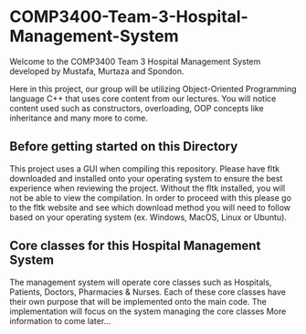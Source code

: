 # COMP3400-Team-3-Hospital-Management-System
Welcome to the COMP3400 Team 3 Hospital Management System developed by Mustafa, Murtaza and Spondon.

Here in this project, our group will be utilizing Object-Oriented Programming language C++ that uses core content from our lectures. You will notice content used such as constructors, overloading, OOP concepts like inheritance and many more to come.

## Before getting started on this Directory
This project uses a GUI when compiling this repository. Please have fltk downloaded and installed onto your operating system to ensure the best experience when reviewing the project. Without the fltk installed, you will not be able to view the compilation. In order to proceed with this please go to the fltk website and see which download method you will need to follow based on your operating system (ex. Windows, MacOS, Linux or Ubuntu).

## Core classes for this Hospital Management System
The management system will operate core classes such as Hospitals, Patients, Doctors, Pharmacies & Nurses. Each of these core classes have their own purpose that will be implemented onto the main code.
The implementation will focus on the system managing the core classes
More information to come later...
